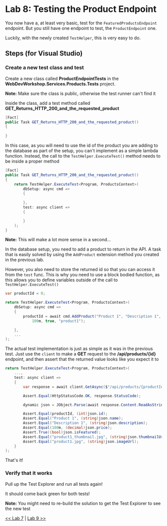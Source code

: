 # Lab 8: Testing the Product Endpoint

You now have a, at least very basic, test for the `FeaturedProductsEndpoint` endpoint. But you still have one endpoint to test, the `ProductEndpoint` one.

Luckily, with the newly created `TestHelper`, this is very easy to do.

## Steps (for Visual Studio)

### Create a new test class and test

Create a new class called __ProductEndpointTests__ in the __WebDevWorkshop.Services.Products.Tests__ project.

__Note:__ Make sure the class is public, otherwise the test runner can't find it

Inside the class, add a test method called __GET_Returns_HTTP_200_and_the_requested_product__

```csharp
[Fact]
public Task GET_Returns_HTTP_200_and_the_requested_product()
{
    
}
```

In this case, as you will need to use the id of the product you are adding to the database as part of the setup, you can't implement as a simple lambda function. Instead, the call to the `TestHelper.ExecuteTest()` method needs to be inside a proper method

```csharp
[Fact]
public Task GET_Returns_HTTP_200_and_the_requested_product()
{
    return TestHelper.ExecuteTest<Program, ProductsContext>(
        dbSetup: async cmd =>
        {
            
        },
        test: async client =>
        {

        }
    );
}
```

__Note:__ This will make a lot more sense in a second...

In the database setup, you need to add a product to return in the API. A task that is easily solved by using the `AddProduct` extension method you created in the previous lab.

However, you also need to store the returned id so that you can access it from the `test` func. This is why you need to use a block bodied function, as this allows you to define variables outside of the call to `TestHelper.ExecuteTest()`

```csharp
var productId = 0;

return TestHelper.ExecuteTest<Program, ProductsContext>(
    dbSetup: async cmd =>
    {
        productId = await cmd.AddProduct("Product 1", "Description 1", 
            100m, true, "product1");

    },
    ...
);
```

The actual test implementation is just as simple as it was in the previous test. Just use the `client` to make a __GET__ request to the __/api/products/{id}__ endpoint, and then assert that the returned value looks like you expect it to

```csharp
return TestHelper.ExecuteTest<Program, ProductsContext>(
    ...,
    test: async client =>
    {
        var response = await client.GetAsync($"/api/products/{productId}");

        Assert.Equal(HttpStatusCode.OK, response.StatusCode);

        dynamic json = JObject.Parse(await response.Content.ReadAsStringAsync());

        Assert.Equal(productId, (int)json.id);
        Assert.Equal("Product 1", (string)json.name);
        Assert.Equal("Description 1", (string)json.description);
        Assert.Equal(100m, (decimal)json.price);
        Assert.True((bool)json.isFeatured);
        Assert.Equal("product1_thumbnail.jpg", (string)json.thumbnailUrl);
        Assert.Equal("product1.jpg", (string)json.imageUrl);
    }
);
```

That's it!

### Verify that it works

Pull up the Test Explorer and run all tests again! 

It should come back green for both tests!

__Note:__ You might need to re-build the solution to get the Test Explorer to see the new test

[<< Lab 7](../lab7/lab7.md) | [Lab 9 >>](../lab9/lab9.md)